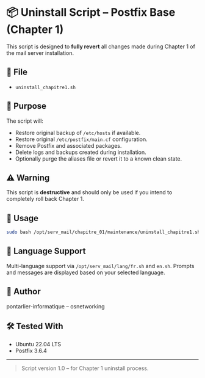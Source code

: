 # 📦 Uninstall Script – Postfix Base (Chapter 1)
This script is designed to **fully revert** all changes made during Chapter 1 of the mail server installation.

## 📁 File
- `uninstall_chapitre1.sh`

## 🔄 Purpose
The script will:
- Restore original backup of `/etc/hosts` if available.
- Restore original `/etc/postfix/main.cf` configuration.
- Remove Postfix and associated packages.
- Delete logs and backups created during installation.
- Optionally purge the aliases file or revert it to a known clean state.

## ⚠️ Warning
This script is **destructive** and should only be used if you intend to completely roll back Chapter 1.

## 📌 Usage

```bash
sudo bash /opt/serv_mail/chapitre_01/maintenance/uninstall_chapitre1.sh
```

## 📘 Language Support
Multi-language support via `/opt/serv_mail/lang/fr.sh` and `en.sh`. Prompts and messages are displayed based on your selected language.

## 🧑 Author
pontarlier-informatique – osnetworking

## 🛠 Tested With
- Ubuntu 22.04 LTS
- Postfix 3.6.4

---
> Script version 1.0 – for Chapter 1 uninstall process.